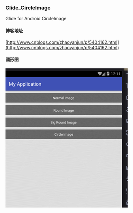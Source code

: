 ### Glide_CircleImage

Glide for Android CircleImage 
#### 博客地址
 [http://www.cnblogs.com/zhaoyanjun/p/5404162.html](http://www.cnblogs.com/zhaoyanjun/p/5404162.html)
#### 圆形图
![](image/GIF.gif)